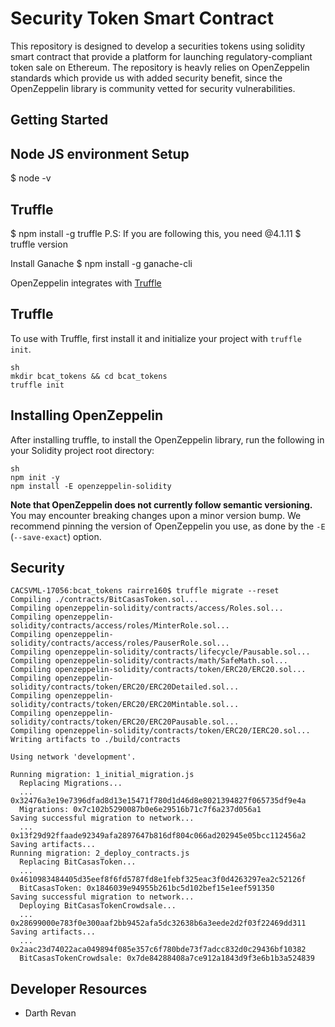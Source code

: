# Security Token Smart Contract

This repository is designed to develop a securities tokens using solidity smart contract that provide a platform for launching regulatory-compliant token sale on Ethereum. The repository is heavly relies on OpenZeppelin standards which provide us with added security benefit, since the OpenZeppelin library is community vetted for security vulnerabilities.


## Getting Started

## Node JS environment Setup

$ node -v

## Truffle

$ npm install -g truffle
P.S: If you are following this, you need  @4.1.11
$ truffle version

Install Ganache
$ npm install -g ganache-cli

OpenZeppelin integrates with [Truffle](https://github.com/ConsenSys/truffle) 

## Truffle

To use with Truffle, first install it and initialize your project with `truffle init`.

```
sh 
mkdir bcat_tokens && cd bcat_tokens
truffle init
```

## Installing OpenZeppelin

After installing truffle, to install the OpenZeppelin library, run the following in your Solidity project root directory:

```
sh
npm init -y
npm install -E openzeppelin-solidity
```

**Note that OpenZeppelin does not currently follow semantic versioning.** You may encounter breaking changes upon a minor version bump. We recommend pinning the version of OpenZeppelin you use, as done by the `-E` (`--save-exact`) option.

## Security

```
CACSVML-17056:bcat_tokens rairre160$ truffle migrate --reset
Compiling ./contracts/BitCasasToken.sol...
Compiling openzeppelin-solidity/contracts/access/Roles.sol...
Compiling openzeppelin-solidity/contracts/access/roles/MinterRole.sol...
Compiling openzeppelin-solidity/contracts/access/roles/PauserRole.sol...
Compiling openzeppelin-solidity/contracts/lifecycle/Pausable.sol...
Compiling openzeppelin-solidity/contracts/math/SafeMath.sol...
Compiling openzeppelin-solidity/contracts/token/ERC20/ERC20.sol...
Compiling openzeppelin-solidity/contracts/token/ERC20/ERC20Detailed.sol...
Compiling openzeppelin-solidity/contracts/token/ERC20/ERC20Mintable.sol...
Compiling openzeppelin-solidity/contracts/token/ERC20/ERC20Pausable.sol...
Compiling openzeppelin-solidity/contracts/token/ERC20/IERC20.sol...
Writing artifacts to ./build/contracts

Using network 'development'.

Running migration: 1_initial_migration.js
  Replacing Migrations...
  ... 0x32476a3e19e7396dfad8d13e15471f780d1d46d8e8021394827f065735df9e4a
  Migrations: 0x7c102b5290087b0e6e29516b71c7f6a237d056a1
Saving successful migration to network...
  ... 0x13f29d92ffaade92349afa2897647b816df804c066ad202945e05bcc112456a2
Saving artifacts...
Running migration: 2_deploy_contracts.js
  Replacing BitCasasToken...
  ... 0x4610983484405d35eef8f6fd5787fd8e1febf325eac3f0d4263297ea2c52126f
  BitCasasToken: 0x1846039e94955b261bc5d102bef15e1eef591350
Saving successful migration to network...
  Deploying BitCasasTokenCrowdsale...
  ... 0x28699000e783f0e300aaf2bb9452afa5dc32638b6a3eede2d2f03f22469dd311
Saving artifacts...
  ... 0x2aac23d74022aca049894f085e357c6f780bde73f7adcc832d0c29436bf10382
  BitCasasTokenCrowdsale: 0x7de84288408a7ce912a1843d9f3e6b1b3a524839
```

## Developer Resources
- Darth Revan


